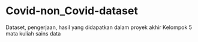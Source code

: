 # Covid-non_Covid-dataset
Dataset, pengerjaan, hasil yang didapatkan dalam proyek akhir Kelompok 5 mata kuliah sains data


